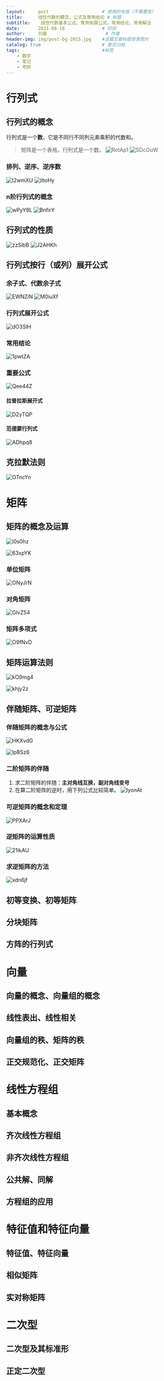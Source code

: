 ```yaml
---
layout:     post   				    # 使用的布局（不需要改）
title:      线性代数的概念、公式及常用结论	# 标题 
subtitle:    线性代数基本公式、常用拓展公式、常用结论、常用解法
date:       2021-06-18 				# 时间
author:     刘晨 						# 作者
header-img: img/post-bg-2015.jpg 	#这篇文章标题背景图片
catalog: true 						# 是否归档
tags:								#标签
    - 数学
    - 笔记
    - 考研
---
```


# 行列式
## 行列式的概念
行列式是一个**数**，它是不同行不同列元素乘积的代数和。
> 矩阵是一个表格，行列式是一个数。
![RotAp1](https://liuchenmaths-1256826619.cos.ap-nanjing.myqcloud.com/uPic/RotAp1.png)
![SDcOuW](https://liuchenmaths-1256826619.cos.ap-nanjing.myqcloud.com/uPic/SDcOuW.png)  

### 排列、逆序、逆序数
![l2wmXU](https://liuchenmaths-1256826619.cos.ap-nanjing.myqcloud.com/uPic/l2wmXU.png)
![iltoHy](https://liuchenmaths-1256826619.cos.ap-nanjing.myqcloud.com/uPic/iltoHy.png)

### n阶行列式的概念
![wPyY9L](https://liuchenmaths-1256826619.cos.ap-nanjing.myqcloud.com/uPic/wPyY9L.png) 
![BnfirY](https://liuchenmaths-1256826619.cos.ap-nanjing.myqcloud.com/uPic/BnfirY.png)
  

## 行列式的性质
![zzSibB](https://liuchenmaths-1256826619.cos.ap-nanjing.myqcloud.com/uPic/zzSibB.png)
![J2AHKh](https://liuchenmaths-1256826619.cos.ap-nanjing.myqcloud.com/uPic/J2AHKh.png)


## 行列式按行（或列）展开公式
### 余子式、代数余子式
![EWNZiN](https://liuchenmaths-1256826619.cos.ap-nanjing.myqcloud.com/uPic/EWNZiN.png)
![M0iuXf](https://liuchenmaths-1256826619.cos.ap-nanjing.myqcloud.com/uPic/M0iuXf.png)

### 行列式展开公式
![dO3SlH](https://liuchenmaths-1256826619.cos.ap-nanjing.myqcloud.com/uPic/dO3SlH.png)

### 常用结论
![1pwtZA](https://liuchenmaths-1256826619.cos.ap-nanjing.myqcloud.com/uPic/1pwtZA.png)

### 重要公式
![Qee44Z](https://liuchenmaths-1256826619.cos.ap-nanjing.myqcloud.com/uPic/Qee44Z.png)

#### 拉普拉斯展开式
![D2yTQP](https://liuchenmaths-1256826619.cos.ap-nanjing.myqcloud.com/uPic/D2yTQP.png)

#### 范德蒙行列式
![ADhpq8](https://liuchenmaths-1256826619.cos.ap-nanjing.myqcloud.com/uPic/ADhpq8.png)

## 克拉默法则
![OTncYn](https://liuchenmaths-1256826619.cos.ap-nanjing.myqcloud.com/uPic/OTncYn.png)




# 矩阵
## 矩阵的概念及运算
![i0s0hz](https://liuchenmaths-1256826619.cos.ap-nanjing.myqcloud.com/uPic/i0s0hz.png)

![63xpYK](https://liuchenmaths-1256826619.cos.ap-nanjing.myqcloud.com/uPic/63xpYK.png) 

### 单位矩阵
![ONyJrN](https://liuchenmaths-1256826619.cos.ap-nanjing.myqcloud.com/uPic/ONyJrN.png)

### 对角矩阵
![GlvZ54](https://liuchenmaths-1256826619.cos.ap-nanjing.myqcloud.com/uPic/GlvZ54.png)

### 矩阵多项式
![O9fNvD](https://liuchenmaths-1256826619.cos.ap-nanjing.myqcloud.com/uPic/O9fNvD.png)
 
## 矩阵运算法则
![kO9mg4](https://liuchenmaths-1256826619.cos.ap-nanjing.myqcloud.com/uPic/kO9mg4.png)

![khjy2z](https://liuchenmaths-1256826619.cos.ap-nanjing.myqcloud.com/uPic/khjy2z.png)


## 伴随矩阵、可逆矩阵
### 伴随矩阵的概念与公式
![HKXvdG](https://liuchenmaths-1256826619.cos.ap-nanjing.myqcloud.com/uPic/HKXvdG.png)

![lpBSz6](https://liuchenmaths-1256826619.cos.ap-nanjing.myqcloud.com/uPic/lpBSz6.png)

### 二阶矩阵的伴随
1. 求二阶矩阵的伴随：**主对角线互换，副对角线变号**
2. 在算二阶矩阵的逆时，用下列公式比较简单。
![lyonAt](https://liuchenmaths-1256826619.cos.ap-nanjing.myqcloud.com/uPic/lyonAt.png)


### 可逆矩阵的概念和定理
![PPXArJ](https://liuchenmaths-1256826619.cos.ap-nanjing.myqcloud.com/uPic/PPXArJ.png)

### 逆矩阵的运算性质
![21ikAU](https://liuchenmaths-1256826619.cos.ap-nanjing.myqcloud.com/uPic/21ikAU.png)
### 求逆矩阵的方法
![xdn6jf](https://liuchenmaths-1256826619.cos.ap-nanjing.myqcloud.com/uPic/xdn6jf.png)




## 初等变换、初等矩阵
## 分块矩阵
## 方阵的行列式



# 向量
## 向量的概念、向量组的概念
## 线性表出、线性相关
## 向量组的秩、矩阵的秩
## 正交规范化、正交矩阵




# 线性方程组
## 基本概念
## 齐次线性方程组
## 非齐次线性方程组
## 公共解、同解
## 方程组的应用




# 特征值和特征向量
## 特征值、特征向量
## 相似矩阵
## 实对称矩阵




# 二次型
## 二次型及其标准形
## 正定二次型


